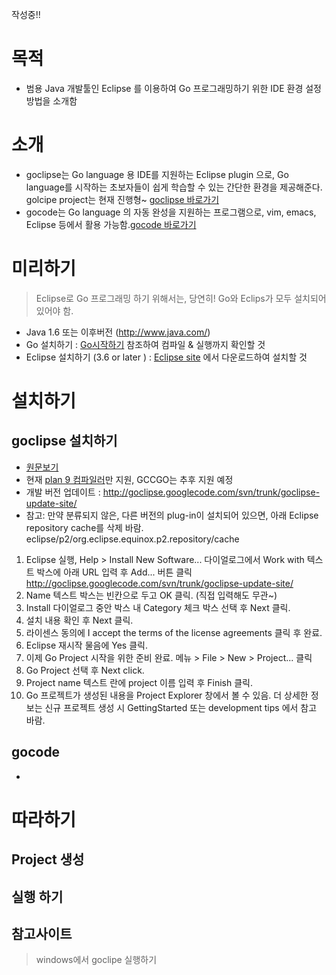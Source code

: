 작성중!!


# 목적 #
  * 범용 Java 개발툴인 Eclipse 를 이용하여 Go 프로그래밍하기 위한 IDE 환경 설정 방법을 소개함
# 소개 #
  * goclipse는 Go language 용 IDE를 지원하는 Eclipse plugin 으로, Go language를 시작하는 초보자들이 쉽게 학습할 수 있는 간단한 환경을 제공해준다. golcipe project는 현재 진행형~ [goclipse 바로가기](http://code.google.com/p/goclipse/)
  * gocode는 Go language 의 자동 완성을 지원하는 프로그램으로, vim, emacs, Eclipse 등에서 활용 가능함.[gocode 바로가기](https://github.com/nsf/gocode)
# 미리하기 #
> Eclipse로 Go 프로그래밍 하기 위해서는, 당연히! Go와 Eclips가 모두 설치되어 있어야 함.
  * Java 1.6 또는 이후버전 (http://www.java.com/)
  * Go 설치하기 : [Go시작하기](GoInstall.md) 참조하여 컴파일 & 실행까지 확인할 것
  * Eclipse 설치하기 (3.6 or later ) : [Eclipse site](http://www.eclipse.org/downloads/) 에서 다운로드하여 설치할 것
# 설치하기 #
## goclipse 설치하기 ##
  * [원문보기](http://code.google.com/p/goclipse/wiki/InstallationInstructions)
  * 현재 [plan 9 컴파일러](http://plan9.bell-labs.com/sys/doc/compiler.html)만 지원, GCCGO는 추후 지원 예정
  * 개발 버전 업데이트 : http://goclipse.googlecode.com/svn/trunk/goclipse-update-site/
  * 참고: 만약 분류되지 않은, 다른 버전의 plug-in이 설치되어 있으면, 아래 Eclipse repository cache를 삭제 바람. eclipse/p2/org.eclipse.equinox.p2.repository/cache
  1. Eclipse 실행, Help > Install New Software... 다이얼로그에서 Work with 텍스트 박스에 아래 URL 입력 후 Add... 버튼 클릭  http://goclipse.googlecode.com/svn/trunk/goclipse-update-site/
  1. Name 텍스트 박스는 빈칸으로 두고 OK 클릭. (직접 입력해도 무관~)
  1. Install 다이얼로그 중안 박스 내 Category 체크 박스 선택 후 Next 클릭.
  1. 설치 내용 확인 후 Next 클릭.
  1. 라이센스 동의에 I accept the terms of the license agreements 클릭 후 완료.
  1. Eclipse 재시작 물음에 Yes 클릭.
  1. 이제 Go Project 시작을 위한 준비 완료. 메뉴 > File > New > Project... 클릭
  1. Go Project 선택 후 Next click.
  1. Project name 텍스트 란에 project 이름 입력 후 Finish 클릭.
  1. Go  프로젝트가 생성된 내용을 Project Explorer 창에서 볼 수 있음. 더 상세한 정보는 신규 프로젝트 생성 시 GettingStarted 또는 development tips 에서 참고 바람.
## gocode ##
  * 

# 따라하기 #


## Project 생성 ##


## 실행 하기 ##

## 참고사이트 ##
> windows에서 goclipe 실행하기